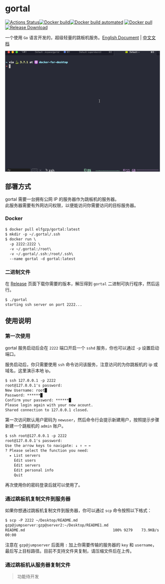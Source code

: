 # gortal

[![Actions Status](https://img.shields.io/github/workflow/status/TNK-Studio/gortal/Build%20release)](https://github.com/TNK-Studio/gortal/actions)[![Docker build](https://img.shields.io/docker/cloud/build/elfgzp/gortal)](https://hub.docker.com/repository/docker/elfgzp/gortal)[![Docker build automated](https://img.shields.io/docker/cloud/automated/elfgzp/gortal)](https://hub.docker.com/repository/docker/elfgzp/gortal)
[![Docker pull](https://img.shields.io/docker/pulls/elfgzp/gortal)](https://hub.docker.com/repository/docker/elfgzp/gortal)[![Release Download](https://img.shields.io/github/downloads/TNK-Studio/gortal/total)](https://github.com/TNK-Studio/gortal/releases)

一个使用 `Go` 语言开发的，超级轻量的跳板机服务。[English Document](../README.md) | [中文文档](./doc/README_CN.md)

![gortal](./gortal.gif)

## 部署方式

gortal 需要一台拥有公网 IP 的服务器作为跳板机的服务器。  
此服务器需要有外网访问权限，以便能访问你需要访问的目标服务器。  

### Docker

```shell
$ docker pull elfgzp/gortal:latest
$ mkdir -p ~/.gortal/.ssh
$ docker run \
  -p 2222:2222 \
  -v ~/.gortal:/root\
  -v ~/.gortal/.ssh:/root/.ssh\
  --name gortal -d gortal:latest
```

### 二进制文件

在 [Release](https://github.com/TNK-Studio/gortal/releases) 页面下载你需要的版本，解压得到 `gortal` 二进制可执行程序，然后运行。  

```shell
$ ./gortal
starting ssh server on port 2222...
```

## 使用说明  

### 第一次使用  

gortal 服务启动后会在 `2222` 端口开启一个 `sshd` 服务，你也可以通过 `-p` 设置启动端口。  

服务启动后，你只需要使用 `ssh` 命令访问该服务，注意访问的为你跳板机的 ip 或域名，这里演示本地 ip。  

```shell
$ ssh 127.0.0.1 -p 2222
root@127.0.0.1's password:
New Username: root█
Password: ******█
Confirm your password: ******█
Please login again with your new acount.
Shared connection to 127.0.0.1 closed.
```

第一次访问默认用户密码为 `newuser`，然后命令行会提示新建用户，按照提示步骤新建一个跳板机的 `admin` 账户。  

```shell
$ ssh root@127.0.0.1 -p 2222
root@127.0.0.1's password:
Use the arrow keys to navigate: ↓ ↑ → ← 
? Please select the function you need: 
  ▸ List servers
    Edit users
    Edit servers
    Edit personal info
    Quit
```

再次使用你的密码登录后就可以使用了。  

### 通过跳板机复制文件到服务器  

如果你想通过跳板机复制文件到服务器，你可以通过 `scp` 命令按照以下格式：  

```shell
$ scp -P 2222 ~/Desktop/README.md  gzp@jumpserver:gzp@server2:~/Desktop/README1.md
README.md                                        100% 9279    73.9KB/s   00:00
```

注意在 `gzp@jumpserver` 后面用 `:` 加上你需要传输的服务器的 `key` 和 `username`，最后写上目标路径。目前不支持文件夹复制，请压缩文件后在上传。  

### 通过跳板机从服务器复制文件  

> 功能待开发  
